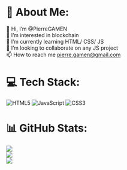# 💫 About Me:
👋 Hi, I’m @PierreGAMEN<br>👀 I’m interested in blockchain<br>🌱 I’m currently learning HTML/ CSS/ JS<br>💞️ I’m looking to collaborate on any JS project<br>📫 How to reach me pierre.gamen@gmail.com<br>


# 💻 Tech Stack:
![HTML5](https://img.shields.io/badge/html5-%23E34F26.svg?style=for-the-badge&logo=html5&logoColor=white) ![JavaScript](https://img.shields.io/badge/javascript-%23323330.svg?style=for-the-badge&logo=javascript&logoColor=%23F7DF1E) ![CSS3](https://img.shields.io/badge/css3-%231572B6.svg?style=for-the-badge&logo=css3&logoColor=white)
# 📊 GitHub Stats:
![](https://github-readme-stats.vercel.app/api?username=PierreGAMEN&theme=dracula&hide_border=false&include_all_commits=false&count_private=false)<br/>
![](https://github-readme-streak-stats.herokuapp.com/?user=PierreGAMEN&theme=dracula&hide_border=false)<br/>
![](https://github-readme-stats.vercel.app/api/top-langs/?username=PierreGAMEN&theme=dracula&hide_border=false&include_all_commits=false&count_private=false&layout=compact)


